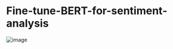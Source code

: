 # Fine-tune-BERT-for-sentiment-analysis

![image](https://github.com/hanfei1986/Fine-tune-BERT-for-sentiment-analysis/assets/59255164/c87d8a00-daa1-419d-b730-b55866f0638f)

